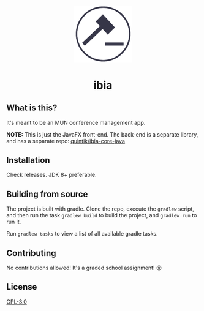 <h4 align="center">
    <img width="150" height="150" src="src/main/resources/images/ibia-logo-gh.png"/>
</h4>
<h1 align="center">ibia</h1>

## What is this?
It's meant to be an MUN conference management app.

**NOTE:** This is just the JavaFX front-end. The back-end is a separate library, and has a separate repo: [quintik/ibia-core-java](https://github.com/quintik/ibia-core-java)

## Installation
Check releases. JDK 8+ preferable.

## Building from source
The project is built with gradle. Clone the repo, execute the `gradlew` script, and then run the task `gradlew build` to build the project, and `gradlew run` to run it.

Run `gradlew tasks` to view a list of all available gradle tasks.

## Contributing
No contributions allowed! It's a graded school assignment! 😮

## License
[GPL-3.0](https://github.com/quintik/ibia-app/blob/master/LICENSE)

